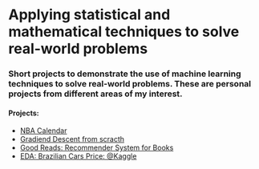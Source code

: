 # Applying statistical and mathematical techniques to solve real-world problems

### Short projects to demonstrate the use of machine learning techniques to solve real-world problems. These are personal projects from different areas of my interest.

#### Projects:
* [NBA Calendar](https://github.com/ddantasds/Data-Science-Projects/blob/master/NBA%20calendar/NBA%20season%20calendar.ipynb)
* [Gradiend Descent from scracth](https://github.com/ddantasds/Data-Science-Projects/blob/master/Gradiend%20Descent%20Algorithm/Gradient%20Descent%20Algorithm.ipynb)
* [Good Reads: Recommender System for Books](https://github.com/ddantasds/Data-Science-Projects/blob/master/goodreads/codes/good_reads_IBCF.ipynb)
* [EDA: Brazilian Cars Price: @Kaggle](https://www.kaggle.com/sandey/eda-brazilian-cars-price)
